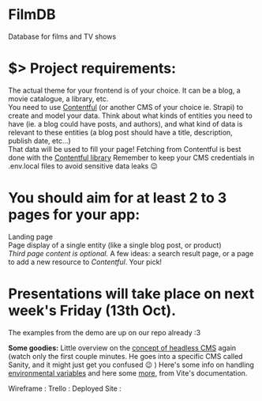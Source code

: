 # FilmDB
Database for films and TV shows 

# $> Project requirements:
The actual theme for your frontend is of your choice. It can be a blog, a movie catalogue, a library, etc.<br>
You need to use [Contentful](https://www.contentful.com/) (or another CMS of your choice ie. Strapi) to create and model your data. Think about what kinds of entities you need to have (ie. a blog could have posts, and authors), and what kind of data is relevant to these entities (a blog post should have a title, description, publish date, etc...)<br>
That data will be used to fill your page! Fetching from Contentful is best done with the [Contentful library](https://www.npmjs.com/package/contentful)
Remember to keep your CMS credentials in .env.local files to avoid sensitive data leaks 😉
<br>

# You should aim for at least 2 to 3 pages for your app:
Landing page<br>
Page display of a single entity (like a single blog post, or product)<br>
*Third page content is optional.* A few ideas: a search result page, or a page to add a new resource to *Contentful*. Your pick!<br>


# Presentations will take place on next week's **Friday (13th Oct).**

The examples from the demo are up on our repo already :3

**Some goodies:**
Little overview on the [concept of headless CMS](https://www.youtube.com/watch?v=c_8cplBi_gE) again (watch only the first couple minutes. He goes into a specific CMS called Sanity, and it might just get you confused 😉 ) 
Here's some info on handling [environmental variables](https://vitejs.dev/guide/env-and-mode.html) and here some [more](https://vitejs.dev/guide/env-and-mode.html#env-files), from Vite's documentation.



Wireframe :
Trello :
Deployed Site :

